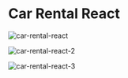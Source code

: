 # Car Rental React

![car-rental-react](https://user-images.githubusercontent.com/35645733/211144668-5aaf395e-b312-4d22-9cf2-a8445a2eebc5.png)

![car-rental-react-2](https://user-images.githubusercontent.com/35645733/211145227-9b7e3050-790b-4108-a2af-7f4f50e24036.png)

![car-rental-react-3](https://user-images.githubusercontent.com/35645733/211145237-399f7762-d80e-47f3-a203-4c1cf238b71f.png)
